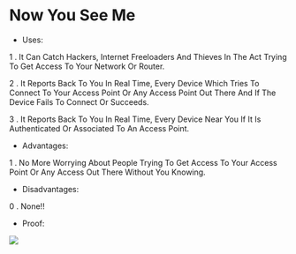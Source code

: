 # Now You See Me

- Uses:

1 . It Can Catch Hackers, Internet Freeloaders And Thieves In The Act Trying To Get Access To Your Network Or Router.

2 . It Reports Back To You In Real Time, Every Device Which Tries To Connect To Your Access Point Or Any Access Point Out There And If The Device Fails To Connect Or Succeeds.

3 . It Reports Back To You In Real Time, Every Device Near You If It Is Authenticated Or Associated To An Access Point.


- Advantages:

1 . No More Worrying About People Trying To Get Access To Your Access Point Or Any Access Out There Without You Knowing.

- Disadvantages:

0 . None!!

- Proof:

![](https://github.com/PR0PH3CY33/NowYouSeeMe/blob/main/Screenshot%20at%202021-01-22%2021-06-12.png)
